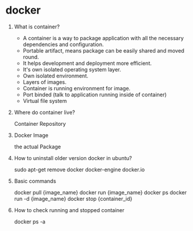 # docker

1. What is container?

   * A container is a way to package application with all the necessary dependencies and configuration. 
   * Portable artifact, means package can be easily shared and moved round.
   * It helps development and deployment more efficient. 
   * It's own isolated operating system layer.
   * Own isolated environment.
   * Layers of images.
   * Container is running environment for image.
   * Port binded (talk to application running inside of container)
   * Virtual file system

2. Where do container live?
   
   Container Repository
   
3. Docker Image

   the actual Package
   
4. How to uninstall older version docker in ubuntu?
   
   sudo apt-get remove docker docker-engine docker.io
   
5. Basic commands

   docker pull {image_name}
   docker run {image_name}
   docker ps 
   docker run -d {image_name}
   docker stop {container_id}
   
6. How to check running and stopped container

   docker ps -a
   


   
   
